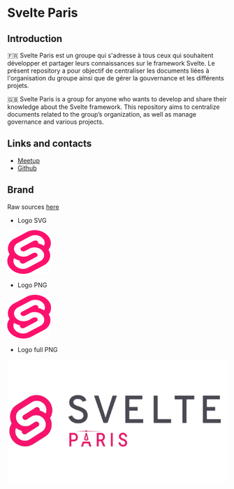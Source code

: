 # Svelte Paris

## Introduction
🇫🇷
Svelte Paris est un groupe qui s'adresse à tous ceux qui souhaitent développer et partager leurs connaissances sur le framework Svelte. Le présent repository a pour objectif de centraliser les documents liées à l'organisation du groupe ainsi que de gérer la gouvernance et les différents projets.

🇬🇧
Svelte Paris is a group for anyone who wants to develop and share their knowledge about the Svelte framework. This repository aims to centralize documents related to the group’s organization, as well as manage governance and various projects.

## Links and contacts
- [Meetup](https://www.meetup.com/svelte-paris)
- [Github](https://github.com/svelte-paris)

## Brand

Raw sources [here](branding/)


- Logo SVG

<img src="branding/svelte-paris-logo.svg" alt="logo" width="100" height="100">


- Logo PNG

<img src="branding/svelte-paris-logo.png" alt="logo" width="100" height="100">

- Logo full PNG

<img src="branding/svelte-paris-logo-with-text.png" alt="logo">
